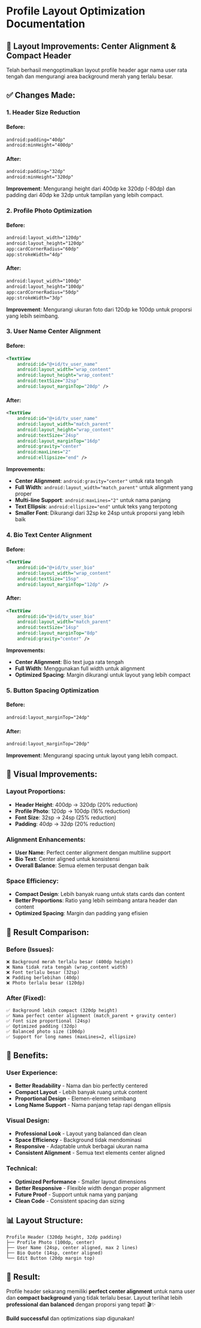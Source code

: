 # Profile Layout Optimization Documentation

## 🎯 **Layout Improvements: Center Alignment & Compact Header**

Telah berhasil mengoptimalkan layout profile header agar nama user rata tengah dan mengurangi area background merah yang terlalu besar.

## ✅ **Changes Made:**

### 1. **Header Size Reduction**

#### **Before:**
```xml
android:padding="40dp"
android:minHeight="400dp"
```

#### **After:**
```xml
android:padding="32dp"
android:minHeight="320dp"
```

**Improvement**: Mengurangi height dari 400dp ke 320dp (-80dp) dan padding dari 40dp ke 32dp untuk tampilan yang lebih compact.

### 2. **Profile Photo Optimization**

#### **Before:**
```xml
android:layout_width="120dp"
android:layout_height="120dp"
app:cardCornerRadius="60dp"
app:strokeWidth="4dp"
```

#### **After:**
```xml
android:layout_width="100dp"
android:layout_height="100dp"
app:cardCornerRadius="50dp"
app:strokeWidth="3dp"
```

**Improvement**: Mengurangi ukuran foto dari 120dp ke 100dp untuk proporsi yang lebih seimbang.

### 3. **User Name Center Alignment**

#### **Before:**
```xml
<TextView
    android:id="@+id/tv_user_name"
    android:layout_width="wrap_content"
    android:layout_height="wrap_content"
    android:textSize="32sp"
    android:layout_marginTop="20dp" />
```

#### **After:**
```xml
<TextView
    android:id="@+id/tv_user_name"
    android:layout_width="match_parent"
    android:layout_height="wrap_content"
    android:textSize="24sp"
    android:layout_marginTop="16dp"
    android:gravity="center"
    android:maxLines="2"
    android:ellipsize="end" />
```

**Improvements:**
- **Center Alignment**: `android:gravity="center"` untuk rata tengah
- **Full Width**: `android:layout_width="match_parent"` untuk alignment yang proper
- **Multi-line Support**: `android:maxLines="2"` untuk nama panjang
- **Text Ellipsis**: `android:ellipsize="end"` untuk teks yang terpotong
- **Smaller Font**: Dikurangi dari 32sp ke 24sp untuk proporsi yang lebih baik

### 4. **Bio Text Center Alignment**

#### **Before:**
```xml
<TextView
    android:id="@+id/tv_user_bio"
    android:layout_width="wrap_content"
    android:textSize="15sp"
    android:layout_marginTop="12dp" />
```

#### **After:**
```xml
<TextView
    android:id="@+id/tv_user_bio"
    android:layout_width="match_parent"
    android:textSize="14sp"
    android:layout_marginTop="8dp"
    android:gravity="center" />
```

**Improvements:**
- **Center Alignment**: Bio text juga rata tengah
- **Full Width**: Menggunakan full width untuk alignment
- **Optimized Spacing**: Margin dikurangi untuk layout yang lebih compact

### 5. **Button Spacing Optimization**

#### **Before:**
```xml
android:layout_marginTop="24dp"
```

#### **After:**
```xml
android:layout_marginTop="20dp"
```

**Improvement**: Mengurangi spacing untuk layout yang lebih compact.

## 🎨 **Visual Improvements:**

### **Layout Proportions:**
- **Header Height**: 400dp → 320dp (20% reduction)
- **Profile Photo**: 120dp → 100dp (16% reduction)
- **Font Size**: 32sp → 24sp (25% reduction)
- **Padding**: 40dp → 32dp (20% reduction)

### **Alignment Enhancements:**
- **User Name**: Perfect center alignment dengan multiline support
- **Bio Text**: Center aligned untuk konsistensi
- **Overall Balance**: Semua elemen terpusat dengan baik

### **Space Efficiency:**
- **Compact Design**: Lebih banyak ruang untuk stats cards dan content
- **Better Proportions**: Ratio yang lebih seimbang antara header dan content
- **Optimized Spacing**: Margin dan padding yang efisien

## 📱 **Result Comparison:**

### **Before (Issues):**
```
❌ Background merah terlalu besar (400dp height)
❌ Nama tidak rata tengah (wrap_content width)
❌ Font terlalu besar (32sp)
❌ Padding berlebihan (40dp)
❌ Photo terlalu besar (120dp)
```

### **After (Fixed):**
```
✅ Background lebih compact (320dp height)
✅ Nama perfect center alignment (match_parent + gravity center)
✅ Font size proportional (24sp)
✅ Optimized padding (32dp)
✅ Balanced photo size (100dp)
✅ Support for long names (maxLines=2, ellipsize)
```

## 🚀 **Benefits:**

### **User Experience:**
- **Better Readability** - Nama dan bio perfectly centered
- **Compact Layout** - Lebih banyak ruang untuk content
- **Proportional Design** - Elemen-elemen seimbang
- **Long Name Support** - Nama panjang tetap rapi dengan ellipsis

### **Visual Design:**
- **Professional Look** - Layout yang balanced dan clean
- **Space Efficiency** - Background tidak mendominasi
- **Responsive** - Adaptable untuk berbagai ukuran nama
- **Consistent Alignment** - Semua text elements center aligned

### **Technical:**
- **Optimized Performance** - Smaller layout dimensions
- **Better Responsive** - Flexible width dengan proper alignment
- **Future Proof** - Support untuk nama yang panjang
- **Clean Code** - Consistent spacing dan sizing

## 📊 **Layout Structure:**

```
Profile Header (320dp height, 32dp padding)
├── Profile Photo (100dp, center)
├── User Name (24sp, center aligned, max 2 lines)
├── Bio Quote (14sp, center aligned)
└── Edit Button (20dp margin top)
```

## 🎯 **Result:**

Profile header sekarang memiliki **perfect center alignment** untuk nama user dan **compact background** yang tidak terlalu besar. Layout terlihat lebih **professional dan balanced** dengan proporsi yang tepat! 🎬✨

**Build successful** dan optimizations siap digunakan!